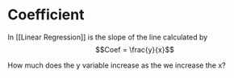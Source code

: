# Coefficient
In [[Linear Regression]] is the slope of the line calculated by $$Coef =  \frac{y}{x}$$

How much does the y variable increase as the we increase the x?


